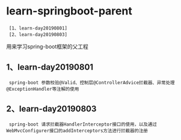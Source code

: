 # learn-springboot-parent
     [1、learn-day20190801]
     [2、learn-day20190803]
用来学习spring-boot框架的父工程
## 1、learn-day20190801
     spring-boot 参数校验@Valid、控制层@ControllerAdvice拦截器、异常处理@ExceptionHandler等注解的使用
## 2、learn-day20190803
     spring-boot 请求拦截器HandlerInterceptor接口的使用，以及通过WebMvcConfigurer接口的addInterceptors方法进行拦截器的注册
